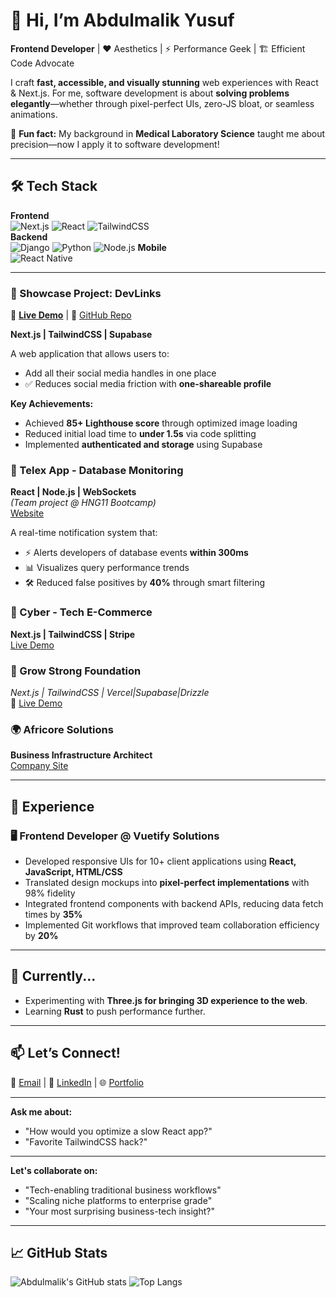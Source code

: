 # 👋 Hi, I’m Abdulmalik Yusuf  

**Frontend Developer** | ♥ Aesthetics | ⚡ Performance Geek | 🏗️ Efficient Code Advocate  

I craft **fast, accessible, and visually stunning** web experiences with React & Next.js. For me, software development is about **solving problems elegantly**—whether through pixel-perfect UIs, zero-JS bloat, or seamless animations.  

🔮 **Fun fact:** My background in **Medical Laboratory Science** taught me about precision—now I apply it to software development!  

---

## 🛠️ Tech Stack  

**Frontend**  
![Next.js](https://img.shields.io/badge/Next.js-000?style=flat&logo=nextdotjs) ![React](https://img.shields.io/badge/React-61DAFB?style=flat&logo=react) ![TailwindCSS](https://img.shields.io/badge/tailwindcss-0F172A?&logo=tailwindcss)  
**Backend**  
![Django](https://img.shields.io/badge/Django-092E20?style=flat&logo=django) ![Python](https://img.shields.io/badge/Python-3776AB?style=flat&logo=python) ![Node.js](https://img.shields.io/badge/node.js-339933?style=flat&logo=Node.js&logoColor=white)
**Mobile**  
![React Native](https://img.shields.io/badge/React_Native-61DAFB?style=flat&logo=react)

---

### 🚀 Showcase Project: DevLinks

🔗 **[Live Demo](#)** | 📂 [GitHub Repo](http://github.com/abdulmalikyusuf/hnG11-Stage05b)

**Next.js | TailwindCSS | Supabase**

A web application that allows users to:
- Add all their social media handles in one place
- ✅ Reduces social media friction with **one-shareable profile**

**Key Achievements:**
- Achieved **85+ Lighthouse score** through optimized image loading
- Reduced initial load time to **under 1.5s** via code splitting
- Implemented **authenticated and storage** using Supabase

### 🔔 Telex App - Database Monitoring  
**React | Node.js | WebSockets**  
*(Team project @ HNG11 Bootcamp)*  
[Website](https://telex.im/)  

A real-time notification system that:
- ⚡ Alerts developers of database events **within 300ms**
- 📊 Visualizes query performance trends
- 🛠️ Reduced false positives by **40%** through smart filtering

### 🛒 Cyber - Tech E-Commerce  
**Next.js | TailwindCSS | Stripe**  
[Live Demo](https://cyber-ecommerce.vercel.app/)

### 🌱 Grow Strong Foundation  
*Next.js | TailwindCSS | Vercel|Supabase|Drizzle*  
🔗 [Live Demo](https://grow-strong-foundation.vercel.app/)

### 🌍 **Africore Solutions**  
**Business Infrastructure Architect**  
[Company Site](https://africore.vercel.app/)  

---

## 💼 Experience  

### 🖥️ **Frontend Developer** @ Vuetify Solutions
- Developed responsive UIs for 10+ client applications using **React, JavaScript, HTML/CSS**  
- Translated design mockups into **pixel-perfect implementations** with 98% fidelity  
- Integrated frontend components with backend APIs, reducing data fetch times by **35%**  
- Implemented Git workflows that improved team collaboration efficiency by **20%**  
---

## 🌱 Currently...  
- Experimenting with **Three.js for bringing 3D experience to the web**.  
- Learning **Rust** to push performance further.  

---

## 📫 Let’s Connect!  

💌 [Email](mailto:yusufabdulmalik@gmail.com) | 🔗 [LinkedIn](#) | 🌐 [Portfolio](#)  

---

**Ask me about:**  
- "How would you optimize a slow React app?"  
- "Favorite TailwindCSS hack?"

---

**Let's collaborate on:**  
- "Tech-enabling traditional business workflows"  
- "Scaling niche platforms to enterprise grade"  
- "Your most surprising business-tech insight?"

---

## 📈 GitHub Stats  

![Abdulmalik's GitHub stats](https://github-readme-stats.vercel.app/api?username=abdulmalikyusuf&show_icons=true)
![Top Langs](https://github-readme-stats.vercel.app/api/top-langs/?username=abdulmalikyusuf&layout=compact)  
